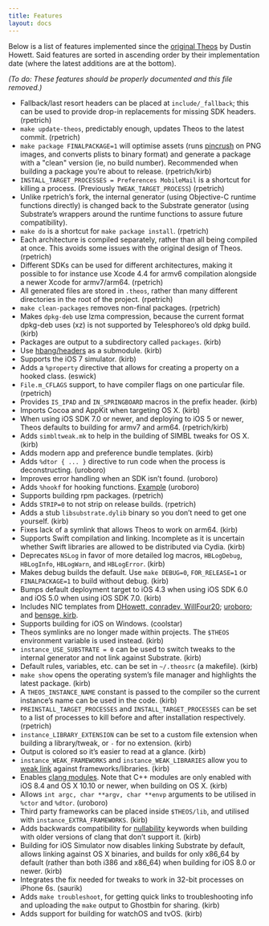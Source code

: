 ```yaml
---
title: Features
layout: docs
---
```


Below is a list of features implemented since the [original Theos](https://github.com/theos/theos/tree/legacy) by Dustin Howett. Said features are sorted in ascending order by their implementation date (where the latest additions are at the bottom).

*(To do: These features should be properly documented and this file removed.)*

* Fallback/last resort headers can be placed at `include/_fallback`; this can be used to provide drop-in replacements for missing SDK headers. (rpetrich)
* `make update-theos`, predictably enough, updates Theos to the latest commit. (rpetrich)
* `make package FINALPACKAGE=1` will optimise assets (runs [pincrush](https://github.com/DHowett/pincrush) on PNG images, and converts plists to binary format) and generate a package with a "clean" version (ie, no build number). Recommended when building a package you’re about to release. (rpetrich/kirb)
* `INSTALL_TARGET_PROCESSES = Preferences MobileMail` is a shortcut for killing a process. (Previously `TWEAK_TARGET_PROCESS`) (rpetrich)
* Unlike rpetrich’s fork, the internal generator (using Objective-C runtime functions directly) is changed back to the Substrate generator (using Substrate’s wrappers around the runtime functions to assure future compatibility).
* `make do` is a shortcut for `make package install`. (rpetrich)
* Each architecture is compiled separately, rather than all being compiled at once. This avoids some issues with the original design of Theos. (rpetrich)
* Different SDKs can be used for different architectures, making it possible to for instance use Xcode 4.4 for armv6 compilation alongside a newer Xcode for armv7/arm64. (rpetrich)
* All generated files are stored in `.theos`, rather than many different directories in the root of the project. (rpetrich)
* `make clean-packages` removes non-final packages. (rpetrich)
* Makes `dpkg-deb` use lzma compression, because the current format dpkg-deb uses (xz) is not supported by Telesphoreo’s old dpkg build. (kirb)
* Packages are output to a subdirectory called `packages`. (kirb)
* Use [hbang/headers](https://github.com/hbang/headers) as a submodule. (kirb)
* Supports the iOS 7 simulator. (kirb)
* Adds a `%property` directive that allows for creating a property on a hooked class. (eswick)
* `File.m_CFLAGS` support, to have compiler flags on one particular file. (rpetrich)
* Provides `IS_IPAD` and `IN_SPRINGBOARD` macros in the prefix header. (kirb)
* Imports Cocoa and AppKit when targeting OS X. (kirb)
* When using iOS SDK 7.0 or newer, and deploying to iOS 5 or newer, Theos defaults to building for armv7 and arm64. (rpetrich/kirb)
* Adds `simbltweak.mk` to help in the building of SIMBL tweaks for OS X. (kirb)
* Adds modern app and preference bundle templates. (kirb)
* Adds `%dtor { ... }` directive to run code when the process is deconstructing. (uroboro)
* Improves error handling when an SDK isn’t found. (uroboro)
* Adds `%hookf` for hooking functions. [Example](https://github.com/DHowett/theos/pull/106#issuecomment-52142951) (uroboro)
* Supports building rpm packages. (rpetrich)
* Adds `STRIP=0` to not strip on release builds. (rpetrich)
* Adds a stub `libsubstrate.dylib` binary so you don’t need to get one yourself. (kirb)
* Fixes lack of a symlink that allows Theos to work on arm64. (kirb)
* Supports Swift compilation and linking. Incomplete as it is uncertain whether Swift libraries are allowed to be distributed via Cydia. (kirb)
* Deprecates `NSLog` in favor of more detailed log macros, `HBLogDebug`, `HBLogInfo`, `HBLogWarn`, and `HBLogError`. (kirb)
* Makes debug builds the default. Use `make DEBUG=0`, `FOR_RELEASE=1` or `FINALPACKAGE=1` to build without debug. (kirb)
* Bumps default deployment target to iOS 4.3 when using iOS SDK 6.0 and iOS 5.0 when using iOS SDK 7.0. (kirb)
* Includes NIC templates from [DHowett, conradev, WillFour20](https://github.com/DHowett/theos-nic-templates); [uroboro](https://github.com/uroboro/nicTemplates); and [bensge, kirb](https://github.com/sharedInstance/iOS-7-Notification-Center-Widget-Template).
* Supports building for iOS on Windows. (coolstar)
* Theos symlinks are no longer made within projects. The `$THEOS` environment variable is used instead. (kirb)
* `instance_USE_SUBSTRATE = 0` can be used to switch tweaks to the internal generator and not link against Substrate. (kirb)
* Default rules, variables, etc. can be set in `~/.theosrc` (a makefile). (kirb)
* `make show` opens the operating system’s file manager and highlights the latest package. (kirb)
* A `THEOS_INSTANCE_NAME` constant is passed to the compiler so the current instance’s name can be used in the code. (kirb)
* `PREINSTALL_TARGET_PROCESSES` and `INSTALL_TARGET_PROCESSES` can be set to a list of processes to kill before and after installation respectively. (rpetrich)
* `instance_LIBRARY_EXTENSION` can be set to a custom file extension when building a library/tweak, or `-` for no extension. (kirb)
* Output is colored so it’s easier to read at a glance. (kirb)
* `instance_WEAK_FRAMEWORKS` and `instance_WEAK_LIBRARIES` allow you to [weak link](https://developer.apple.com/library/ios/documentation/MacOSX/Conceptual/BPFrameworks/Concepts/WeakLinking.html#//apple_ref/doc/uid/20002378-107026) against frameworks/libraries. (kirb)
* Enables [clang modules](http://clang.llvm.org/docs/Modules.html). Note that C++ modules are only enabled with iOS 8.4 and OS X 10.10 or newer, when building on OS X. (kirb)
* Allows `int argc, char **argv, char **envp` arguments to be utilised in `%ctor` and `%dtor`. (uroboro)
* Third party frameworks can be placed inside `$THEOS/lib`, and utilised with `instance_EXTRA_FRAMEWORKS`. (kirb)
* Adds backwards compatibility for [nullability](https://developer.apple.com/swift/blog/?id=25) keywords when building with older versions of clang that don’t support it. (kirb)
* Building for iOS Simulator now disables linking Substrate by default, allows linking against OS X binaries, and builds for only x86_64 by default (rather than both i386 and x86_64) when building for iOS 8.0 or newer. (kirb)
* Integrates the fix needed for tweaks to work in 32-bit processes on iPhone 6s. (saurik)
* Adds `make troubleshoot`, for getting quick links to troubleshooting info and uploading the `make` output to Ghostbin for sharing. (kirb)
* Adds support for building for watchOS and tvOS. (kirb)
